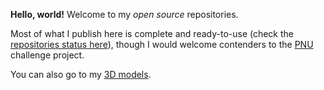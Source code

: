 **Hello, world!** Welcome to my *open source* repositories.

Most of what I publish here is complete and ready-to-use (check the [repositories status here](https://github.com/users/HubTou/projects/1/views/1)), though I would welcome contenders to the [PNU](https://github.com/HubTou/PNU) challenge project.

You can also go to my [3D models](https://cults3d.com/en/users/HubTou/creations).

<!--
![GitHub stats](https://github-readme-stats.vercel.app/api?username=HubTou&show_icons=true&hide_title=true)
![Top Languages](https://github-readme-stats.vercel.app/api/top-langs/?username=HubTou&layout=compact&langs_count=10)

**HubTou/HubTou** is a ✨ _special_ ✨ repository because its `README.md` (this file) appears on your GitHub profile.

Here are some ideas to get you started:

- 🔭 I’m currently working on ...
- 🌱 I’m currently learning ...
- 👯 I’m looking to collaborate on ...
- 🤔 I’m looking for help with ...
- 💬 Ask me about ...
- 📫 How to reach me: ...
- 😄 Pronouns: ...
- ⚡ Fun fact: ...
-->
